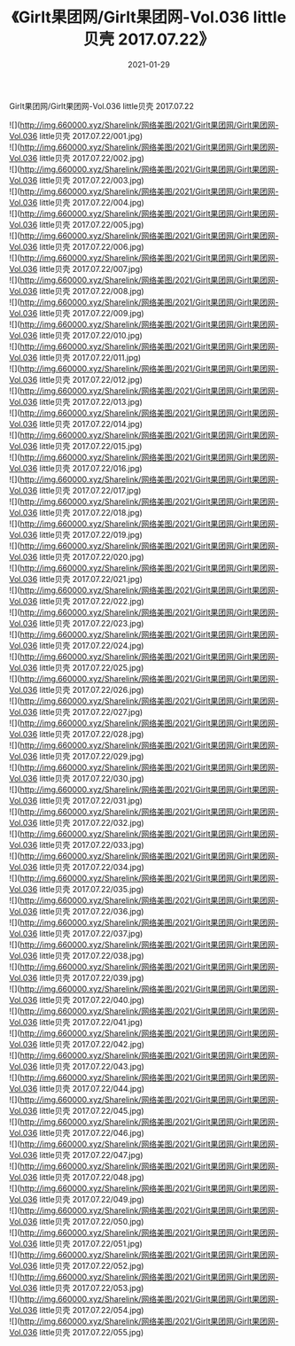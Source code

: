 ﻿---
layout: post
title:  《Girlt果团网/Girlt果团网-Vol.036 little贝壳 2017.07.22》
date:   2021-01-29
img: http://img.660000.xyz/Sharelink/网络美图/2021/Girlt果团网/Girlt果团网-Vol.036 little贝壳 2017.07.22/000.jpg
categories: [美女, 清纯, 唯美]
---

Girlt果团网/Girlt果团网-Vol.036 little贝壳 2017.07.22

 ![](http://img.660000.xyz/Sharelink/网络美图/2021/Girlt果团网/Girlt果团网-Vol.036 little贝壳 2017.07.22/001.jpg) <br>![](http://img.660000.xyz/Sharelink/网络美图/2021/Girlt果团网/Girlt果团网-Vol.036 little贝壳 2017.07.22/002.jpg) <br>![](http://img.660000.xyz/Sharelink/网络美图/2021/Girlt果团网/Girlt果团网-Vol.036 little贝壳 2017.07.22/003.jpg) <br>![](http://img.660000.xyz/Sharelink/网络美图/2021/Girlt果团网/Girlt果团网-Vol.036 little贝壳 2017.07.22/004.jpg) <br>![](http://img.660000.xyz/Sharelink/网络美图/2021/Girlt果团网/Girlt果团网-Vol.036 little贝壳 2017.07.22/005.jpg) <br>![](http://img.660000.xyz/Sharelink/网络美图/2021/Girlt果团网/Girlt果团网-Vol.036 little贝壳 2017.07.22/006.jpg) <br>![](http://img.660000.xyz/Sharelink/网络美图/2021/Girlt果团网/Girlt果团网-Vol.036 little贝壳 2017.07.22/007.jpg) <br>![](http://img.660000.xyz/Sharelink/网络美图/2021/Girlt果团网/Girlt果团网-Vol.036 little贝壳 2017.07.22/008.jpg) <br>![](http://img.660000.xyz/Sharelink/网络美图/2021/Girlt果团网/Girlt果团网-Vol.036 little贝壳 2017.07.22/009.jpg) <br>![](http://img.660000.xyz/Sharelink/网络美图/2021/Girlt果团网/Girlt果团网-Vol.036 little贝壳 2017.07.22/010.jpg) <br>![](http://img.660000.xyz/Sharelink/网络美图/2021/Girlt果团网/Girlt果团网-Vol.036 little贝壳 2017.07.22/011.jpg) <br>![](http://img.660000.xyz/Sharelink/网络美图/2021/Girlt果团网/Girlt果团网-Vol.036 little贝壳 2017.07.22/012.jpg) <br>![](http://img.660000.xyz/Sharelink/网络美图/2021/Girlt果团网/Girlt果团网-Vol.036 little贝壳 2017.07.22/013.jpg) <br>![](http://img.660000.xyz/Sharelink/网络美图/2021/Girlt果团网/Girlt果团网-Vol.036 little贝壳 2017.07.22/014.jpg) <br>![](http://img.660000.xyz/Sharelink/网络美图/2021/Girlt果团网/Girlt果团网-Vol.036 little贝壳 2017.07.22/015.jpg) <br>![](http://img.660000.xyz/Sharelink/网络美图/2021/Girlt果团网/Girlt果团网-Vol.036 little贝壳 2017.07.22/016.jpg) <br>![](http://img.660000.xyz/Sharelink/网络美图/2021/Girlt果团网/Girlt果团网-Vol.036 little贝壳 2017.07.22/017.jpg) <br>![](http://img.660000.xyz/Sharelink/网络美图/2021/Girlt果团网/Girlt果团网-Vol.036 little贝壳 2017.07.22/018.jpg) <br>![](http://img.660000.xyz/Sharelink/网络美图/2021/Girlt果团网/Girlt果团网-Vol.036 little贝壳 2017.07.22/019.jpg) <br>![](http://img.660000.xyz/Sharelink/网络美图/2021/Girlt果团网/Girlt果团网-Vol.036 little贝壳 2017.07.22/020.jpg) <br>![](http://img.660000.xyz/Sharelink/网络美图/2021/Girlt果团网/Girlt果团网-Vol.036 little贝壳 2017.07.22/021.jpg) <br>![](http://img.660000.xyz/Sharelink/网络美图/2021/Girlt果团网/Girlt果团网-Vol.036 little贝壳 2017.07.22/022.jpg) <br>![](http://img.660000.xyz/Sharelink/网络美图/2021/Girlt果团网/Girlt果团网-Vol.036 little贝壳 2017.07.22/023.jpg) <br>![](http://img.660000.xyz/Sharelink/网络美图/2021/Girlt果团网/Girlt果团网-Vol.036 little贝壳 2017.07.22/024.jpg) <br>![](http://img.660000.xyz/Sharelink/网络美图/2021/Girlt果团网/Girlt果团网-Vol.036 little贝壳 2017.07.22/025.jpg) <br>![](http://img.660000.xyz/Sharelink/网络美图/2021/Girlt果团网/Girlt果团网-Vol.036 little贝壳 2017.07.22/026.jpg) <br>![](http://img.660000.xyz/Sharelink/网络美图/2021/Girlt果团网/Girlt果团网-Vol.036 little贝壳 2017.07.22/027.jpg) <br>![](http://img.660000.xyz/Sharelink/网络美图/2021/Girlt果团网/Girlt果团网-Vol.036 little贝壳 2017.07.22/028.jpg) <br>![](http://img.660000.xyz/Sharelink/网络美图/2021/Girlt果团网/Girlt果团网-Vol.036 little贝壳 2017.07.22/029.jpg) <br>![](http://img.660000.xyz/Sharelink/网络美图/2021/Girlt果团网/Girlt果团网-Vol.036 little贝壳 2017.07.22/030.jpg) <br>![](http://img.660000.xyz/Sharelink/网络美图/2021/Girlt果团网/Girlt果团网-Vol.036 little贝壳 2017.07.22/031.jpg) <br>![](http://img.660000.xyz/Sharelink/网络美图/2021/Girlt果团网/Girlt果团网-Vol.036 little贝壳 2017.07.22/032.jpg) <br>![](http://img.660000.xyz/Sharelink/网络美图/2021/Girlt果团网/Girlt果团网-Vol.036 little贝壳 2017.07.22/033.jpg) <br>![](http://img.660000.xyz/Sharelink/网络美图/2021/Girlt果团网/Girlt果团网-Vol.036 little贝壳 2017.07.22/034.jpg) <br>![](http://img.660000.xyz/Sharelink/网络美图/2021/Girlt果团网/Girlt果团网-Vol.036 little贝壳 2017.07.22/035.jpg) <br>![](http://img.660000.xyz/Sharelink/网络美图/2021/Girlt果团网/Girlt果团网-Vol.036 little贝壳 2017.07.22/036.jpg) <br>![](http://img.660000.xyz/Sharelink/网络美图/2021/Girlt果团网/Girlt果团网-Vol.036 little贝壳 2017.07.22/037.jpg) <br>![](http://img.660000.xyz/Sharelink/网络美图/2021/Girlt果团网/Girlt果团网-Vol.036 little贝壳 2017.07.22/038.jpg) <br>![](http://img.660000.xyz/Sharelink/网络美图/2021/Girlt果团网/Girlt果团网-Vol.036 little贝壳 2017.07.22/039.jpg) <br>![](http://img.660000.xyz/Sharelink/网络美图/2021/Girlt果团网/Girlt果团网-Vol.036 little贝壳 2017.07.22/040.jpg) <br>![](http://img.660000.xyz/Sharelink/网络美图/2021/Girlt果团网/Girlt果团网-Vol.036 little贝壳 2017.07.22/041.jpg) <br>![](http://img.660000.xyz/Sharelink/网络美图/2021/Girlt果团网/Girlt果团网-Vol.036 little贝壳 2017.07.22/042.jpg) <br>![](http://img.660000.xyz/Sharelink/网络美图/2021/Girlt果团网/Girlt果团网-Vol.036 little贝壳 2017.07.22/043.jpg) <br>![](http://img.660000.xyz/Sharelink/网络美图/2021/Girlt果团网/Girlt果团网-Vol.036 little贝壳 2017.07.22/044.jpg) <br>![](http://img.660000.xyz/Sharelink/网络美图/2021/Girlt果团网/Girlt果团网-Vol.036 little贝壳 2017.07.22/045.jpg) <br>![](http://img.660000.xyz/Sharelink/网络美图/2021/Girlt果团网/Girlt果团网-Vol.036 little贝壳 2017.07.22/046.jpg) <br>![](http://img.660000.xyz/Sharelink/网络美图/2021/Girlt果团网/Girlt果团网-Vol.036 little贝壳 2017.07.22/047.jpg) <br>![](http://img.660000.xyz/Sharelink/网络美图/2021/Girlt果团网/Girlt果团网-Vol.036 little贝壳 2017.07.22/048.jpg) <br>![](http://img.660000.xyz/Sharelink/网络美图/2021/Girlt果团网/Girlt果团网-Vol.036 little贝壳 2017.07.22/049.jpg) <br>![](http://img.660000.xyz/Sharelink/网络美图/2021/Girlt果团网/Girlt果团网-Vol.036 little贝壳 2017.07.22/050.jpg) <br>![](http://img.660000.xyz/Sharelink/网络美图/2021/Girlt果团网/Girlt果团网-Vol.036 little贝壳 2017.07.22/051.jpg) <br>![](http://img.660000.xyz/Sharelink/网络美图/2021/Girlt果团网/Girlt果团网-Vol.036 little贝壳 2017.07.22/052.jpg) <br>![](http://img.660000.xyz/Sharelink/网络美图/2021/Girlt果团网/Girlt果团网-Vol.036 little贝壳 2017.07.22/053.jpg) <br>![](http://img.660000.xyz/Sharelink/网络美图/2021/Girlt果团网/Girlt果团网-Vol.036 little贝壳 2017.07.22/054.jpg) <br>![](http://img.660000.xyz/Sharelink/网络美图/2021/Girlt果团网/Girlt果团网-Vol.036 little贝壳 2017.07.22/055.jpg) <br>